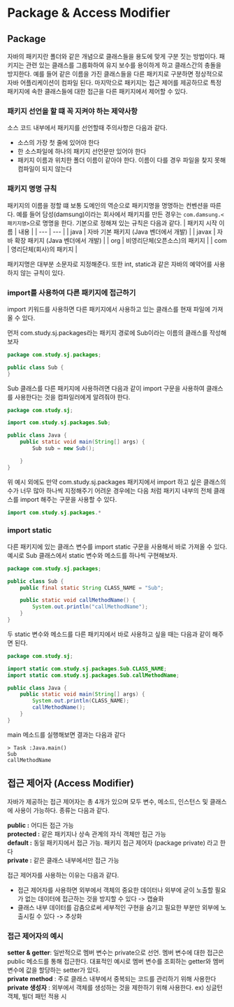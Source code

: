 # Package & Access Modifier

## Package
자바의 패키지란 폴더와 같은 개념으로 클래스들을 용도에 맞게 구분 짓는 방법이다. 패키지는 관련 있는 클래스를 그룹화하여 유지 보수를 용이하게 하고 클래스간의 충돌을 방지한다. 예를 들어 같은 이름을 가진 클래스들을 다른 패키지로 구분하면 정상적으로 자바 어플리케이션이 컴파일 된다. 마지막으로 패키지는 접근 제어를 제공하므로 특정 패키지에 속한 클래스들에 대한 접근을 다른 패키지에서 제어할 수 있다.

### 패키지 선언을 할 떄 꼭 지켜야 하는 제약사항

소스 코드 내부에서 패키지를 선언할때 주의사항은 다음과 같다.
- 소스의 가장 첫 줄에 있어야 한다
- 한 소스파일에 하나의 패키지 선언문만 있어야 한다
- 패키지 이름과 위치한 폴더 이름이 같아야 한다. 이름이 다를 경우 파일을 찾지 못해 컴파일이 되지 않는다

### 패키지 명명 규칙
패키지의 이름을 정할 떄 보통 도메인의 역순으로 패키지명을 명명하는 컨벤션을 따른다. 예를 들어 담성(damsung)이라는 회사에서 패키지를 만든 경우는 `com.damsung.<패키지명>`으로 명명을 한다. 기본으로 정해져 있는 규칙은 다음과 같다. 
| 패키지 시작 이름 | 내용 |
| --- | --- |
| java | 자바 기본 패키지 (Java 벤더에서 개발) |
| javax | 자바 확장 패키지 (Java 벤더에서 개발) |
| org | 비영리단체(오픈소스)의 패키지 |
| com | 영리단체(회사)의 패키지 |

패키지명은 대부분 소문자로 지정해준다. 또한 int, static과 같은 자바의 예약어를 사용하지 않는 규칙이 있다.


### import를 사용하여 다른 패키지에 접근하기

import 키워드를 사용하면 다른 패키지에서 사용하고 있는 클래스를 현재 파일에 가져올 수 있다.

먼저 com.study.sj.packages라는 패키지 경로에 Sub이라는 이름의 클래스를 작성해보자
```java
package com.study.sj.packages;

public class Sub {
}
```

Sub 클래스를 다른 패키지에 사용하려면 다음과 같이 import 구문을 사용하여 클래스를 사용한다는 것을 컴파일러에게 알려줘야 한다.
```java
package com.study.sj;

import com.study.sj.packages.Sub;

public class Java {
    public static void main(String[] args) {
        Sub sub = new Sub();

    }
}
```

위 예시 외에도 만약 com.study.sj.packages 패키지에서 import 하고 싶은 클래스의 수가 너무 많아 하나씩 지정해주기 어려운 경우에는 다음 처럼 패키지 내부의 전체 클래스를 import 해주는 구문을 사용할 수 있다.
```java
import com.study.sj.packages.*
```

### import static
다른 패키지에 있는 클래스 변수를 import static 구문을 사용해서 바로 가져올 수 있다. 예시로 Sub 클래스에서 static 변수와 메소드를 하나씩 구현해보자.

```java
package com.study.sj.packages;

public class Sub {
    public final static String CLASS_NAME = "Sub";

    public static void callMethodName() {
        System.out.println("callMethodName");
    }
}
```

두 static 변수와 메소드를 다른 패키지에서 바로 사용하고 싶을 때는 다음과 같이 해주면 된다.
```java
package com.study.sj;

import static com.study.sj.packages.Sub.CLASS_NAME;
import static com.study.sj.packages.Sub.callMethodName;

public class Java {
    public static void main(String[] args) {
        System.out.println(CLASS_NAME);
        callMethodName();
    }
}
```

main 메소드를 실행해보면 결과는 다음과 같다
```
> Task :Java.main()
Sub
callMethodName
```

## 접근 제어자 (Access Modifier)
자바가 제공하는 접근 제어자는 총 4개가 있으며 모두 변수, 메소드, 인스턴스 및 클래스에 사용이 가능하다. 종류는 다음과 같다.

**public :**  어디든 접근 가능 <br>
**protected :** 같은 패키지나 상속 관계의 자식 객체만 접근 가능 <br>
**default :** 동일 패키지에서 접근 가능. 패키지 접근 제어자 (package private) 라고 한다 <br>
**private :** 같은 클래스 내부에서만 접근 가능 <br>

접근 제어자를 사용하는 이유는 다음과 같다.

- 접근 제어자를 사용하면 외부에서 객체의 중요한 데이터나 외부에 굳이 노출할 필요가 없는 데이터에 접근하는 것을 방지할 수 있다 -> 캡슐화
- 클래스 내부 데이터를 감춤으로써 세부적인 구현을 숨기고 필요한 부분만 외부에 노출시킬 수 있다 -> 추상화

### 접근 제어자의 예시
**setter & getter**: 일반적으로 멤버 변수는 private으로 선언. 멤버 변수에 대한 접근은 public 메소드를 통해 접근한다. 대표적인 예시로 멤버 변수를 조회하는 getter와 멤버 변수에 값을 할당하는 setter가 있다. <br>
**private method** : 주로 클래스 내부에서 중복되는 코드를 관리하기 위해 사용한다 <br>
**private 생성자** : 외부에서 객체를 생성하는 것을 제한하기 위해 사용한다. ex) 싱글턴 객체, 빌더 패턴 적용 시 <br>